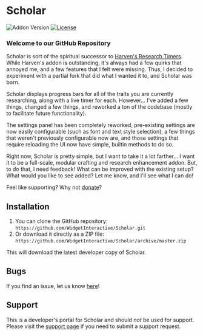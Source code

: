 # Scholar

![Addon Version](https://img.shields.io/github/release/WidgetInteractive/Scholar.svg?maxAge=2592000)  [![License](https://img.shields.io/badge/license-GPL--2.0%2B-red.svg)](https://github.com/WidgetInteractive/Scholar/blob/master/license)

### Welcome to our GitHub Repository

Scholar is sort of the spiritual successor to [Harven's Research Timers](http://www.esoui.com/downloads/fileinfo.php?id=521&so=DESC#info). While Harven's addon is outstanding, it's always had a few quirks that annoyed me, and a few features that I felt were missing. Thus, I decided to experiment with a partial fork that did what I wanted it to, and Scholar was born.

Scholar displays progress bars for all of the traits you are currently researching, along with a live timer for each. However... I've added a few things, changed a few things, and reworked a ton of the codebase (mostly to facilitate future functionality).

The settings panel has been completely reworked, pre-existing settings are now easily configurable (such as font and text style selection), a few things that weren't previously configurable now are, and those settings that require reloading the UI now have simple, builtin methods to do so.

Right now, Scholar is pretty simple, but I want to take it a lot farther... I want it to be a full-scale, modular crafting and research enhancement addon. But, to do that, I need feedback! What can be improved with the existing setup? What would you like to see added? Let me know, and I'll see what I can do!

Feel like supporting? Why not [donate](https://paypal.me/Section214)?

## Installation

1. You can clone the GitHub repository: `https://github.com/WidgetInteractive/Scholar.git`
2. Or download it directly as a ZIP file: `https://github.com/WidgetInteractive/Scholar/archive/master.zip`

This will download the latest developer copy of Scholar.

## Bugs

If you find an issue, let us know [here](https://github.com/WidgetInteractive/Scholar/issues?state=open)!

## Support

This is a developer's portal for Scholar and should _not_ be used for support. Please visit the [support page](http://www.esoui.com/portal.php?uid=31772&a=listbugs) if you need to submit a support request.
